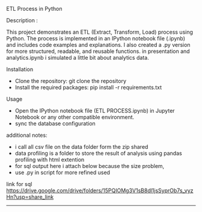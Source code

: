
ETL Process in Python

Description : 


This project demonstrates an ETL (Extract, Transform, Load) process using Python. The process is implemented in an IPython notebook file (.ipynb) and includes code examples and explanations. I also created a .py version for more structured, readable, and reusable functions. in presentation and analytics.ipynb i simulated a little bit about analytics data.

Installation

- Clone the repository: git clone the repository
- Install the required packages: pip install -r requirements.txt



Usage
- Open the IPython notebook file (ETL PROCESS.ipynb) in Jupyter Notebook or any other compatible environment.
- sync the database configuration

additional notes: 
- i call  all csv file on the data folder form the zip shared
- data profiling is a folder to store the result of analysis using pandas profiling with html extention
- for sql output here i attach below because the size problem,
- use .py in script for more refined used


link for sql
https://drive.google.com/drive/folders/15PQIOMg3V1sB8dl1jsSyprOb7s_vyzHn?usp=share_link

-----
